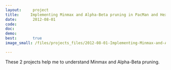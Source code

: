 ```yaml
---
layout:     project
title:     Implementing Minmax and Alpha-Beta pruning in PacMan and Hex game 
date:       2012-08-01
code:  
doc:        
demo:
best:       true
image_small: /files/projects_files/2012-08-01-Implementing-Minmax-and-Alpha-Beta-pruning-in-PacMan-and-Hex-game.png

---
```

These 2 projects help me to understand Minmax and Alpha-Beta pruning. 